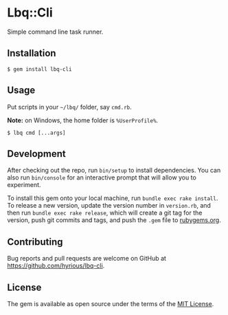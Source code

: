 # Lbq::Cli

Simple command line task runner.

## Installation

    $ gem install lbq-cli

## Usage

Put scripts in your `~/lbq/` folder, say `cmd.rb`.

**Note:** on Windows, the home folder is `%UserProfile%`.

    $ lbq cmd [...args]

## Development

After checking out the repo, run `bin/setup` to install dependencies. You can also run `bin/console` for an interactive prompt that will allow you to experiment.

To install this gem onto your local machine, run `bundle exec rake install`. To release a new version, update the version number in `version.rb`, and then run `bundle exec rake release`, which will create a git tag for the version, push git commits and tags, and push the `.gem` file to [rubygems.org](https://rubygems.org).

## Contributing

Bug reports and pull requests are welcome on GitHub at https://github.com/hyrious/lbq-cli.

## License

The gem is available as open source under the terms of the [MIT License](https://opensource.org/licenses/MIT).
